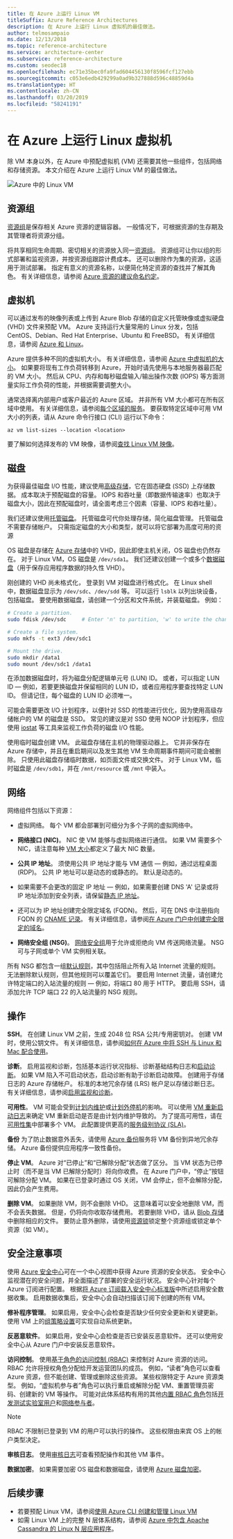 ```yaml
---
title: 在 Azure 上运行 Linux VM
titleSuffix: Azure Reference Architectures
description: 在 Azure 上运行 Linux 虚拟机的最佳做法。
author: telmosampaio
ms.date: 12/13/2018
ms.topic: reference-architecture
ms.service: architecture-center
ms.subservice: reference-architecture
ms.custom: seodec18
ms.openlocfilehash: ec71e35bec0fa9fad604456130f8596fcf127ebb
ms.sourcegitcommit: c053e6edb429299a0ad9b327888d596c48859d4a
ms.translationtype: HT
ms.contentlocale: zh-CN
ms.lasthandoff: 03/20/2019
ms.locfileid: "58241191"
---
```

# <a name="run-a-linux-virtual-machine-on-azure"></a>在 Azure 上运行 Linux 虚拟机

除 VM 本身以外，在 Azure 中预配虚拟机 (VM) 还需要其他一些组件，包括网络和存储资源。 本文介绍在 Azure 上运行 Linux VM 的最佳做法。

![Azure 中的 Linux VM](./images/single-vm-diagram.png)

## <a name="resource-group"></a>资源组

[资源组][resource-manager-overview]是保存相关 Azure 资源的逻辑容器。 一般情况下，可根据资源的生存期及其管理者将资源分组。

将共享相同生命周期、密切相关的资源放入同一[资源组][resource-manager-overview]。 资源组可让你以组的形式部署和监视资源，并按资源组跟踪计费成本。 还可以删除作为集的资源，这适用于测试部署。 指定有意义的资源名称，以便简化特定资源的查找并了解其角色。 有关详细信息，请参阅 [Azure 资源的建议命名约定][naming-conventions]。

## <a name="virtual-machine"></a>虚拟机

可以通过发布的映像列表或上传到 Azure Blob 存储的自定义托管映像或虚拟硬盘 (VHD) 文件来预配 VM。  Azure 支持运行大量常用的 Linux 分发，包括 CentOS、Debian、Red Hat Enterprise、Ubuntu 和 FreeBSD。 有关详细信息，请参阅 [Azure 和 Linux][azure-linux]。

Azure 提供多种不同的虚拟机大小。 有关详细信息，请参阅 [Azure 中虚拟机的大小][virtual-machine-sizes]。 如果要将现有工作负荷转移到 Azure，开始时请先使用与本地服务器最匹配的 VM 大小。 然后从 CPU、内存和每秒磁盘输入/输出操作次数 (IOPS) 等方面测量实际工作负荷的性能，并根据需要调整大小。 

通常选择离内部用户或客户最近的 Azure 区域。 并非所有 VM 大小都可在所有区域中使用。 有关详细信息，请参阅[每个区域的服务][services-by-region]。 要获取特定区域中可用 VM 大小的列表，请从 Azure 命令行接口 (CLI) 运行以下命令：

```azurecli
az vm list-sizes --location <location>
```

要了解如何选择发布的 VM 映像，请参阅[查找 Linux VM 映像][select-vm-image]。

## <a name="disks"></a>磁盘

为获得最佳磁盘 I/O 性能，建议使用[高级存储][premium-storage]，它在固态硬盘 (SSD) 上存储数据。 成本取决于预配磁盘的容量。 IOPS 和吞吐量（即数据传输速率）也取决于磁盘大小，因此在预配磁盘时，请全面考虑三个因素（容量、IOPS 和吞吐量）。

我们还建议使用[托管磁盘][managed-disks]。 托管磁盘可代你处理存储，简化磁盘管理。 托管磁盘不需要存储帐户。 只需指定磁盘的大小和类型，就可以将它部署为高度可用的资源

OS 磁盘是存储在 [Azure 存储][azure-storage]中的 VHD，因此即使主机关闭，OS 磁盘也仍然存在。  对于 Linux VM，OS 磁盘是 `/dev/sda1`。 我们还建议创建一个或多个[数据磁盘][data-disk]（用于保存应用程序数据的持久性 VHD）。

刚创建的 VHD 尚未格式化， 登录到 VM 对磁盘进行格式化。 在 Linux shell 中，数据磁盘显示为 `/dev/sdc`、`/dev/sdd` 等。 可以运行 `lsblk` 以列出块设备，包括磁盘。 要使用数据磁盘，请创建一个分区和文件系统，并装载磁盘。 例如：

```bash
# Create a partition.
sudo fdisk /dev/sdc     # Enter 'n' to partition, 'w' to write the change.

# Create a file system.
sudo mkfs -t ext3 /dev/sdc1

# Mount the drive.
sudo mkdir /data1
sudo mount /dev/sdc1 /data1
```

在添加数据磁盘时，将为磁盘分配逻辑单元号 (LUN) ID。 或者，可以指定 LUN ID &mdash; 例如，若要更换磁盘并保留相同的 LUN ID，或者应用程序要查找特定 LUN ID。 但请记住，每个磁盘的 LUN ID 必须唯一。

可能会需要更改 I/O 计划程序，以便针对 SSD 的性能进行优化，因为使用高级存储帐户的 VM 的磁盘是 SSD。 常见的建议是对 SSD 使用 NOOP 计划程序，但应使用 [iostat] 等工具来监视工作负荷的磁盘 I/O 性能。

使用临时磁盘创建 VM。 此磁盘存储在主机的物理驱动器上。 它并非保存在 Azure 存储中，并且在重启期间以及发生其他 VM 生命周期事件期间可能会被删除。 只使用此磁盘存储临时数据，如页面文件或交换文件。 对于 Linux VM，临时磁盘是 `/dev/sdb1`，并在 `/mnt/resource` 或 `/mnt` 中装入。

## <a name="network"></a>网络

网络组件包括以下资源：

- 虚拟网络。 每个 VM 都会部署到可细分为多个子网的虚拟网络中。

- **网络接口 (NIC)**。 NIC 使 VM 能够与虚拟网络进行通信。 如果 VM 需要多个 NIC，请注意每种 [VM 大小][vm-size-tables]都定义了最大 NIC 数量。

- **公共 IP 地址**。 须使用公共 IP 地址才能与 VM 通信 &mdash; 例如，通过远程桌面 (RDP)。 公共 IP 地址可以是动态的或静态的。 默认是动态的。

- 如果需要不会更改的固定 IP 地址 &mdash; 例如，如果需要创建 DNS 'A' 记录或将 IP 地址添加到安全列表，请保留[静态 IP 地址][static-ip]。
- 还可以为 IP 地址创建完全限定域名 (FQDN)。 然后，可在 DNS 中注册指向 FQDN 的 [CNAME 记录][cname-record]。 有关详细信息，请参阅[在 Azure 门户中创建完全限定的域名][fqdn]。

- **网络安全组 (NSG)**。 [网络安全组][nsg]用于允许或拒绝向 VM 传送网络流量。 NSG 可与子网或单个 VM 实例相关联。

所有 NSG 都包含一组[默认规则][nsg-default-rules]，其中包括阻止所有入站 Internet 流量的规则。 无法删除默认规则，但其他规则可以覆盖它们。 要启用 Internet 流量，请创建允许特定端口的入站流量的规则 &mdash; 例如，将端口 80 用于 HTTP。 要启用 SSH，请添加允许 TCP 端口 22 的入站流量的 NSG 规则。

## <a name="operations"></a>操作

**SSH**。 在创建 Linux VM 之前，生成 2048 位 RSA 公共/专用密钥对。 创建 VM 时，使用公钥文件。 有关详细信息，请参阅[如何在 Azure 中将 SSH 与 Linux 和 Mac 配合使用][ssh-linux]。

**诊断**。 启用监视和诊断，包括基本运行状况指标、诊断基础结构日志和[启动诊断][boot-diagnostics]。 如果 VM 陷入不可启动状态，启动诊断有助于诊断启动故障。 创建用于存储日志的 Azure 存储帐户。 标准的本地冗余存储 (LRS) 帐户足以存储诊断日志。 有关详细信息，请参阅[启用监视和诊断][enable-monitoring]。

**可用性**。 VM 可能会受到[计划内维护][planned-maintenance]或[计划外停机][manage-vm-availability]的影响。 可以使用 [VM 重新启动日志][reboot-logs]来确定 VM 重新启动是否是由计划内维护导致的。 为了提高可用性，请在[可用性集](/azure/virtual-machines/linux/manage-availability#configure-multiple-virtual-machines-in-an-availability-set-for-redundancy)中部署多个 VM。 此配置提供更高的[服务级别协议 (SLA)][vm-sla]。

**备份** 为了防止数据意外丢失，请使用 [Azure 备份](/azure/backup/)服务将 VM 备份到异地冗余存储。 Azure 备份提供应用程序一致性备份。

**停止 VM**。 Azure 对“已停止”和“已解除分配”状态做了区分。 当 VM 状态为已停止时（而不是当 VM 已解除分配时）将向你收费。 在 Azure 门户中，“停止”按钮可解除分配 VM。 如果在已登录时通过 OS 关闭，VM 会停止，但不会解除分配，因此仍会产生费用。

**删除 VM**。 如果删除 VM，则不会删除 VHD。 这意味着可以安全地删除 VM，而不会丢失数据。 但是，仍将向你收取存储费用。 若要删除 VHD，请从 [Blob 存储][blob-storage]中删除相应的文件。 要防止意外删除，请使用[资源锁][resource-lock]锁定整个资源组或锁定单个资源（如 VM）。

## <a name="security-considerations"></a>安全注意事项

使用 [Azure 安全中心][security-center]可在一个中心视图中获得 Azure 资源的安全状态。 安全中心监视潜在的安全问题，并全面描述了部署的安全运行状况。 安全中心针对每个 Azure 订阅进行配置。 根据[将 Azure 订阅载入安全中心标准版][security-center-get-started]中所述启用安全数据收集。 启用数据收集后，安全中心会自动扫描该订阅下创建的所有 VM。

**修补程序管理**。 如果启用，安全中心会检查是否缺少任何安全更新和关键更新。 使用 VM 上的[组策略设置][group-policy]可实现自动系统更新。

**反恶意软件**。 如果启用，安全中心会检查是否已安装反恶意软件。 还可以使用安全中心从 Azure 门户中安装反恶意软件。

**访问控制**。 使用[基于角色的访问控制 (RBAC)][rbac] 来控制对 Azure 资源的访问。 RBAC 允许将授权角色分配给开发运营团队的成员。 例如，“读者”角色可以查看 Azure 资源，但不能创建、管理或删除这些资源。 某些权限特定于 Azure 资源类型。 例如，“虚拟机参与者”角色可以执行重启或解除分配 VM、重置管理员密码、创建新的 VM 等操作。 可能对此体系结构有用的其他[内置 RBAC 角色][rbac-roles]包括[开发测试实验室用户][rbac-devtest]和[网络参与者][rbac-network]。

> [!NOTE]
> RBAC 不限制已登录到 VM 的用户可以执行的操作。 这些权限由来宾 OS 上的帐户类型决定。

**审核日志**。 使用[审核日志][audit-logs]可查看预配操作和其他 VM 事件。

**数据加密**。 如果需要加密 OS 磁盘和数据磁盘，请使用 [Azure 磁盘加密][disk-encryption]。

## <a name="next-steps"></a>后续步骤

- 若要预配 Linux VM，请参阅[使用 Azure CLI 创建和管理 Linux VM](/azure/virtual-machines/linux/tutorial-manage-vm)
- 如需 Linux VM 上的完整 N 层体系结构，请参阅 [Azure 中包含 Apache Cassandra 的 Linux N 层应用程序](./n-tier-cassandra.md)。

<!-- links -->
[audit-logs]: https://azure.microsoft.com/blog/analyze-azure-audit-logs-in-powerbi-more/
[azure-linux]: /azure/virtual-machines/virtual-machines-linux-azure-overview
[azure-storage]: /azure/storage/storage-introduction
[blob-storage]: /azure/storage/storage-introduction
[boot-diagnostics]: https://azure.microsoft.com/blog/boot-diagnostics-for-virtual-machines-v2/
[cname-record]: https://en.wikipedia.org/wiki/CNAME_record
[data-disk]: /azure/virtual-machines/virtual-machines-linux-about-disks-vhds
[disk-encryption]: /azure/security/azure-security-disk-encryption
[enable-monitoring]: /azure/monitoring-and-diagnostics/insights-how-to-use-diagnostics
[fqdn]: /azure/virtual-machines/virtual-machines-linux-portal-create-fqdn
[group-policy]: /windows-server/administration/windows-server-update-services/deploy/4-configure-group-policy-settings-for-automatic-updates
[iostat]: https://en.wikipedia.org/wiki/Iostat
[manage-vm-availability]: /azure/virtual-machines/virtual-machines-linux-manage-availability
[managed-disks]: /azure/storage/storage-managed-disks-overview
[naming-conventions]: ../../best-practices/naming-conventions.md
[nsg]: /azure/virtual-network/virtual-networks-nsg
[nsg-default-rules]: /azure/virtual-network/virtual-networks-nsg#default-rules
[planned-maintenance]: /azure/virtual-machines/virtual-machines-linux-planned-maintenance
[premium-storage]: /azure/virtual-machines/linux/premium-storage
[rbac]: /azure/active-directory/role-based-access-control-what-is
[rbac-roles]: /azure/active-directory/role-based-access-built-in-roles
[rbac-devtest]: /azure/active-directory/role-based-access-built-in-roles#devtest-labs-user
[rbac-network]: /azure/active-directory/role-based-access-built-in-roles#network-contributor
[reboot-logs]: https://azure.microsoft.com/blog/viewing-vm-reboot-logs/
[resource-lock]: /azure/resource-group-lock-resources
[resource-manager-overview]: /azure/azure-resource-manager/resource-group-overview
[security-center]: /azure/security-center/security-center-intro
[security-center-get-started]: /azure/security-center/security-center-get-started
[select-vm-image]: /azure/virtual-machines/virtual-machines-linux-cli-ps-findimage
[services-by-region]: https://azure.microsoft.com/regions/#services
[ssh-linux]: /azure/virtual-machines/virtual-machines-linux-mac-create-ssh-keys
[static-ip]: /azure/virtual-network/virtual-networks-reserved-public-ip
[virtual-machine-sizes]: /azure/virtual-machines/virtual-machines-linux-sizes
[visio-download]: https://archcenter.blob.core.windows.net/cdn/vm-reference-architectures.vsdx
[vm-size-tables]: /azure/virtual-machines/virtual-machines-linux-sizes
[vm-sla]: https://azure.microsoft.com/support/legal/sla/virtual-machines
